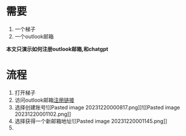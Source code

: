 # 需要
1. 一个梯子
2. 一个outlook邮箱

**本文只演示如何注册outlook邮箱,和chatgpt**
# 流程
1. 打开梯子
2. 访问outlook邮箱[注册链接](https://www.microsoft.com/zh-cn/microsoft-365/outlook)
3. 选择创建账号![[Pasted image 20231220000817.png]]![[Pasted image 20231220001102.png]]
4. 选择获得一个新邮箱地址![[Pasted image 20231220001145.png]]
5. 